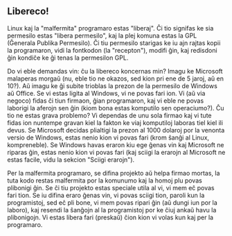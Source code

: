 



<h2>Libereco!</h2>

Linux kaj la "malfermita" programaro estas "liberaj". Ĉi tio signifas ke sia permesilo estas "libera permesilo", kaj la plej komuna estas la GPL (Ĝenerala Publika Permesilo). Ĉi tiu permesilo starigas ke iu ajn rajtas kopii la programaron, vidi la fontkodon (la "recepton"), modifi ĝin, kaj redisdoni ĝin kondiĉe ke ĝi tenas la permesilon GPL.

Do vi eble demandas vin: ĉu la libereco koncernas min? Imagu ke Microsoft malaperas morgaŭ (nu, eble tio ne okazos, sed kion pri ene de 5 jaroj, aŭ en 10?). Aŭ imagu ke ĝi subite trioblas la prezon de la permesilo de Windows aŭ Office. Se vi estas ligita al Windows, vi ne povas fari ion. Vi (aŭ via negoco) fidas ĉi tiun firmaon, ĝian programaron, kaj vi eble ne povas laborigi la aferojn sen ĝin (kiom bona estas komputilo sen operaciumo?). Ĉu tio ne estas grava problemo? Vi dependas de unu sola firmao kaj vi tute fidas ion nuntempe gravan kiel la fakton ke viaj komputiloj laboras tiel kiel ili devus. Se Microsoft decidas plialtigi la prezon al 1000 dolaroj por la venonta versio de Windows, estas nenio kion vi povas fari (krom ŝanĝi al Linux, kompreneble). Se Windows havas eraron kiu ege ĝenas vin kaj Microsoft ne riparas ĝin, estas nenio kion vi povas fari (kaj sciigi la erarojn al Microsoft ne estas facile, vidu la sekcion "Sciigi erarojn").

Per la malfermita programaro, se difina projekto aŭ helpa firmao mortas, la tuta kodo restas malfermita por la komunumo kaj la homoj plu povas plibonigi ĝin. Se ĉi tiu projekto estas speciale utila al vi, vi mem eĉ povas fari tion. Se iu difina eraro ĝenas vin, vi povas sciigi tion, paroli kun la programistoj, sed eĉ pli bone, vi mem povas ripari ĝin (aŭ dungi iun por la laboro), kaj resendi la ŝanĝojn al la programistoj por ke ĉiuj ankaŭ havu la plibonigojn. Vi estas libera fari (preskaŭ) ĉion kion vi volas kun kaj per la programaro.




